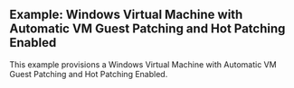 ## Example: Windows Virtual Machine with Automatic VM Guest Patching and Hot Patching Enabled

This example provisions a Windows Virtual Machine with Automatic VM Guest Patching and Hot Patching Enabled.
